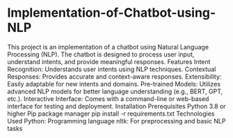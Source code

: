 # Implementation-of-Chatbot-using-NLP
This project is an implementation of a chatbot using Natural Language Processing (NLP). The chatbot is designed to process user input, understand intents, and provide meaningful responses. 
Features
Intent Recognition: Understands user intents using NLP techniques.
Contextual Responses: Provides accurate and context-aware responses.
Extensibility: Easily adaptable for new intents and domains.
Pre-trained Models: Utilizes advanced NLP models for better language understanding (e.g., BERT, GPT, etc.).
Interactive Interface: Comes with a command-line or web-based interface for testing and deployment.
Installation
Prerequisites
Python 3.8 or higher
Pip package manager
pip install -r requirements.txt
Technologies Used
Python: Programming language
nltk: For preprocessing and basic NLP tasks
